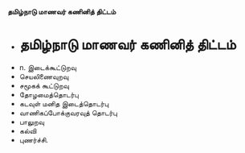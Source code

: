 **தமிழ்நாடு மாணவர் கணினித் திட்டம்**
- # தமிழ்நாடு மாணவர் கணினித் திட்டம்
- n. இடைக்கூட்டுறவு
- செயலிணைவுறவு
- சமூகக் கூட்டுறவு
- தோழமைத்தொடர்பு
- கடவுள் மனித இடைத்தொடர்பு
- வாணிகப்போக்குவரவுத் தொடர்பு
- பாலுறவு
- கல்வி
- புணர்ச்சி.

